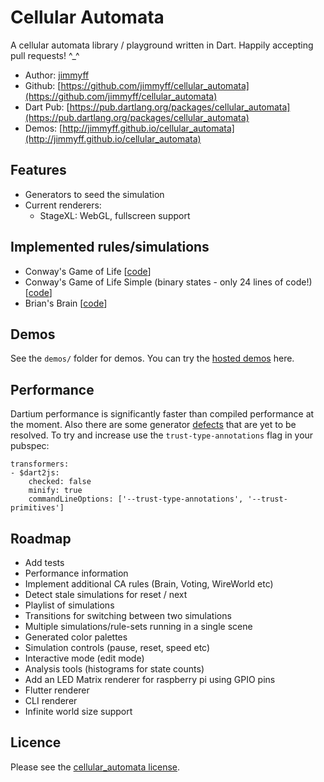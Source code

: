 # Cellular Automata
  
A cellular automata library / playground written in Dart. Happily accepting pull requests! ^_^
 
 * Author: [jimmyff](https://github.com/jimmyff)
 * Github: [https://github.com/jimmyff/cellular_automata](https://github.com/jimmyff/cellular_automata)
 * Dart Pub: [https://pub.dartlang.org/packages/cellular_automata](https://pub.dartlang.org/packages/cellular_automata)
 * Demos: [http://jimmyff.github.io/cellular_automata](http://jimmyff.github.io/cellular_automata)
  
## Features

 * Generators to seed the simulation
 * Current renderers:
   * StageXL: WebGL, fullscreen support
  
## Implemented rules/simulations
  
 * Conway's Game of Life [[code](https://github.com/jimmyff/cellular_automata/blob/master/lib/src/rules/game_of_life.dart)]
 * Conway's Game of Life Simple (binary states - only 24 lines of code!) [[code](https://github.com/jimmyff/cellular_automata/blob/master/lib/src/rules/game_of_life_simple.dart)]
 * Brian's Brain [[code](https://github.com/jimmyff/cellular_automata/blob/master/lib/src/rules/brians_brain.dart)]
  
## Demos
  
See the `demos/` folder for demos. You can try the [hosted demos](http://jimmyff.github.io/cellular_automata) here.
  
## Performance

Dartium performance is significantly faster than compiled performance at the moment. Also there are some generator [defects](https://github.com/dart-lang/sdk/issues/30049) that are yet to be resolved. To try and increase use the `trust-type-annotations` flag in your pubspec:

```
transformers:
- $dart2js:
    checked: false
    minify: true
    commandLineOptions: ['--trust-type-annotations', '--trust-primitives']

```
  
## Roadmap

 * Add tests
 * Performance information
 * Implement additional CA rules (Brain, Voting, WireWorld etc)
 * Detect stale simulations for reset / next
 * Playlist of simulations
 * Transitions for switching between two simulations
 * Multiple simulations/rule-sets running in a single scene
 * Generated color palettes
 * Simulation controls (pause, reset, speed etc)
 * Interactive mode (edit mode)
 * Analysis tools (histograms for state counts)
 * Add an LED Matrix renderer for raspberry pi using GPIO pins
 * Flutter renderer
 * CLI renderer
 * Infinite world size support
  
## Licence
   
Please see the [cellular_automata license](https://github.com/jimmyff/cellular_automata/blob/master/LICENSE).